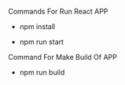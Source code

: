 Commands For Run React APP

- npm install

- npm run start

Command For Make Build Of APP

- npm run build